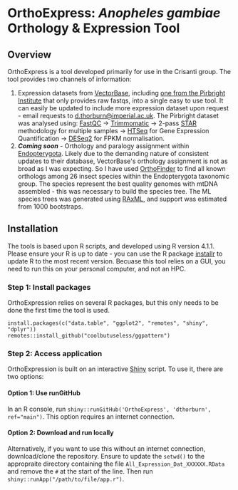 # OrthoExpress: *Anopheles gambiae* Orthology & Expression Tool
## Overview

OrthoExpress is a tool developed primarily for use in the Crisanti group. The tool provides two channels of information: 

1) Expression datasets from [VectorBase](https://vectorbase.org/vectorbase/app), including [one from the Pirbright Institute](https://vectorbase.org/vectorbase/app/record/dataset/DS_bf500a6707) that only provides raw fastqs, into a single easy to use tool. It can easily be updated to include more expression dataset upon request - email requests to d.thorburn@imperial.ac.uk. The Pirbright dataset was analysed using: [FastQC](https://www.bioinformatics.babraham.ac.uk/projects/fastqc/) -> [Trimmomatic](http://www.usadellab.org/cms/?page=trimmomatic) -> 2-pass [STAR](https://github.com/alexdobin/STAR) methodology for multiple samples -> [HTSeq](https://htseq.readthedocs.io/en/master/) for Gene Expression Quantification -> [DESeq2](https://bioconductor.org/packages/release/bioc/html/DESeq2.html) for FPKM normalisation. 
2) ***Coming soon*** - Orthology and paralogy assignment within [Endopterygota](https://en.wikipedia.org/wiki/Endopterygota). Likely due to the demanding nature of consistent updates to their database, VectorBase's orthology assignment is not as broad as I was expecting. So I have used [OrthoFinder](https://github.com/davidemms/OrthoFinder) to find all known orthologs among 26 insect species within the Endopterygota taxonomic group. The species represent the best quality genomes with mtDNA assembled - this was necessary to build the species tree. The ML species  trees was generated using [RAxML](https://cme.h-its.org/exelixis/web/software/raxml/), and support was estimated from 1000 bootstraps.

## Installation

The tools is based upon R scripts, and developed using R version 4.1.1. Please ensure your R is up to date - you can use the R package [installr](https://cran.r-project.org/web/packages/installr/index.html) to update R to the most recent version. Becuase this tool relies on a GUI, you need to run this on your personal computer, and not an HPC. 

### Step 1: Install packages
OrthoExpression relies on several R packages, but this only needs to be done the first time the tool is used.
```
install.packages(c("data.table", "ggplot2", "remotes", "shiny", "dplyr"))
remotes::install_github("coolbutuseless/ggpattern")
```

### Step 2: Access application
OrthoExpression is built on an interactive [Shiny](https://shiny.rstudio.com/) script. To use it, there are two options: 
#### Option 1: Use runGitHub
In an R console, run ```shiny::runGitHub('OrthoExpress', 'dthorburn', ref="main")```. This option requires an internet connection. 
#### Option 2: Download and run locally
Alternatively, if you want to use this without an internet connection, download/clone the repository. Ensure to update the ```setwd()``` to the appropraite directory containing the file ```All_Expression_Dat_XXXXXX.RData``` and remove the ```#``` at the start of the line. Then run ```shiny::runApp("/path/to/file/app.r")```. 
